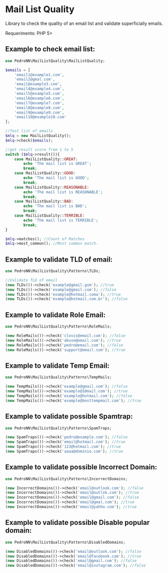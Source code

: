 # Mail List Quality
Library to check the quality of an email list and validate superficially emails.

Requeriments:
PHP 5>

Example to check email list:
-----

```php
use PedroNN\MailListQuality\MailListQuality;

$emails = [
    'email1@example1.com',
    'email2@gmal.com',
    'email@example3.com',
    'email4@example4.com',
    'email5@example5.com',
    'email6@example6.com',
    'email7@example7.com',
    'email8@example8.com',
    'email9@example9.com',
    'email10@example10.com'
];

//Test list of emails
$mlq = new MailListQuality();
$mlq->check($emails);

//get result score from 1 to 5
switch ($mlq->result()){
    case MailListQuality::GREAT:
        echo 'The mail list is GREAT';
        break;
    case MailListQuality::GOOD:
        echo 'The mail list is GOOD';
        break;
    case MailListQuality::REASONABLE:
        echo 'The mail list is REASONABLE';
        break;
    case MailListQuality::BAD:
        echo 'The mail list is BAD';
        break;
    case MailListQuality::TERRIBLE:
        echo 'The mail list is TERRIBLE';
        break;
}

$mlq->matches(); //Count of Matches
$mlq->most_common(); //Most common match.
```

Example to validate TLD of email:
-----
```php
use PedroNN\MailListQuality\Patterns\TLDs;

//Validate TLD of email
(new TLDs())->check('example@gmail.gom'); //true
(new TLDs())->check('example@gmail.com'); //false
(new TLDs())->check('example@hotmail.coma'); //true
(new TLDs())->check('example@hotmail.com.br'); //false
```

Example to validate Role Email:
-----
```php
use PedroNN\MailListQuality\Patterns\RoleMails;

(new RoleMails())->check('clovis@email.com'); //false
(new RoleMails())->check('abuse@email.com'); //true
(new RoleMails())->check('pedro@email.com'); //false
(new RoleMails())->check('support@email.com'); //true
```

Example to validate Temp Email:
-----
```php
use PedroNN\MailListQuality\Patterns\TempMails;

(new TempMails())->check('example@gmail.com'); //false
(new TempMails())->check('example@10mail.com'); //true
(new TempMails())->check('example@hotmail.com'); //false
(new TempMails())->check('example@besttempmail.com'); //true
```

Example to validate possible Spamtrap:
-----
```php
use PedroNN\MailListQuality\Patterns\SpamTraps;

(new SpamTraps())->check('pedro@example.com'); //false
(new SpamTraps())->check('email@hotmail.com'); //true
(new SpamTraps())->check('123@hotmail.com'); //true
(new SpamTraps())->check('aaaa@dominio.com'); //true
```

Example to validate possible Incorrect Domain:
-----
```php
use PedroNN\MailListQuality\Patterns\IncorrectDomains;

(new IncorrectDomains())->check('email@outlook.com'); //false
(new IncorrectDomains())->check('email@outlok.com'); //true
(new IncorrectDomains())->check('email@gmail.com'); //false
(new IncorrectDomains())->check('email@gmal.com'); //true
(new IncorrectDomains())->check('email@yahho.com'); //true
```

Example to validate possible Disable popular domain:
-----
```php
use PedroNN\MailListQuality\Patterns\DisabledDomains;

(new DisabledDomains())->check('email@outlook.com'); //false
(new DisabledDomains())->check('email@facebook.com'); //true
(new DisabledDomains())->check('email@gmail.com'); //false
(new DisabledDomains())->check('email@instagram.com'); //false
```

